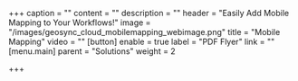 +++
caption = ""
content = ""
description = ""
header = "Easily Add Mobile Mapping to Your Workflows!"
image = "/images/geosync_cloud_mobilemapping_webimage.png"
title = "Mobile Mapping"
video = ""
[button]
enable = true
label = "PDF Flyer"
link = ""
[menu.main]
parent = "Solutions"
weight = 2

+++
